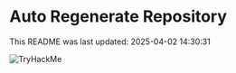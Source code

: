 # Auto Regenerate Repository

This README was last updated: 2025-04-02 14:30:31

 ![TryHackMe](https://tryhackme.com/badge/533634)